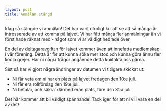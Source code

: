 ```yaml
---
layout: post
title: Anmälan stängd
---
```


Idag så stängde vi anmälan! Det har varit otroligt kul att se att så många är intresserade av att komma på lajvet. Vi har fått många fler anmälningar än vi först hade räknat med - något som vi är väldigt hedrade över.

En del av deltagaravgiften för lajvet kommer även att innefatta medlemskap i vår förening. Detta är för att kunna söka mer stöd och kunna göra ännu fler koola grejer. Har ni några frågor angående detta kontakta oss gärna.

Sist så har vi gjort några ändringar av datumen vi tidigare skickat ut:

* Ni får veta om ni har en plats på lajvet fredagen den 10:e juli.
* Ni får era rollförslag den 19:e juli.
* Ni betalar, och säkrar därmed eran plats, före den 31:a juli.

Det här kommer att bli väldigt spännande! Tack igen för att ni vill vara en del av det!
